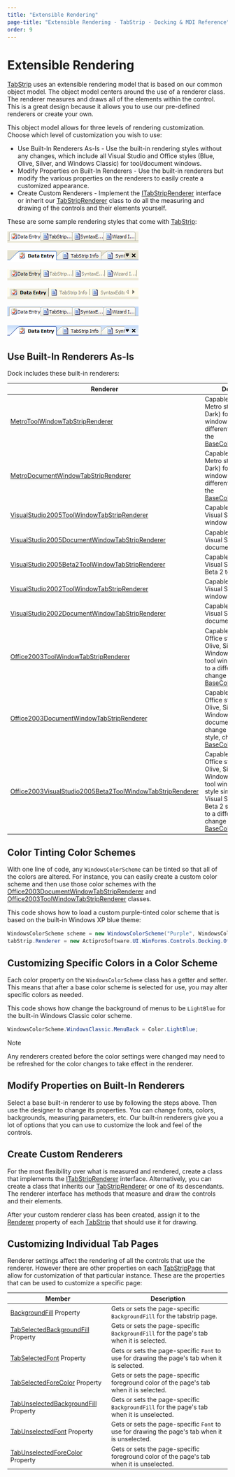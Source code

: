 ```yaml
---
title: "Extensible Rendering"
page-title: "Extensible Rendering - TabStrip - Docking & MDI Reference"
order: 9
---
```

# Extensible Rendering

[TabStrip](xref:@ActiproUIRoot.Controls.Docking.TabStrip) uses an extensible rendering model that is based on our common object model.  The object model centers around the use of a renderer class.  The renderer measures and draws all of the elements within the control.  This is a great design because it allows you to use our pre-defined renderers or create your own.

This object model allows for three levels of rendering customization.  Choose which level of customization you wish to use:

- Use Built-In Renderers As-Is - Use the built-in rendering styles without any changes, which include all Visual Studio and Office styles (Blue, Olive, Silver, and Windows Classic) for tool/document windows.
- Modify Properties on Built-In Renderers - Use the built-in renderers but modify the various properties on the renderers to easily create a customized appearance.
- Create Custom Renderers - Implement the [ITabStripRenderer](xref:@ActiproUIRoot.Controls.Docking.ITabStripRenderer) interface or inherit our [TabStripRenderer](xref:@ActiproUIRoot.Controls.Docking.TabStripRenderer) class to do all the measuring and drawing of the controls and their elements yourself.

These are some sample rendering styles that come with [TabStrip](xref:@ActiproUIRoot.Controls.Docking.TabStrip):

![Screenshot](../images/tabstrip-visual-studio-2005-tool-window.gif)

![Screenshot](../images/tabstrip-visual-studio-2005-document-window.gif)

![Screenshot](../images/tabstrip-visual-studio-2002-tool-window.gif)

![Screenshot](../images/tabstrip-visual-studio-2002-document-window.gif)

![Screenshot](../images/tabstrip-office-2003-tool-window.gif)

![Screenshot](../images/tabstrip-office-2003-document-window.gif)

## Use Built-In Renderers As-Is

Dock includes these built-in renderers:

| Renderer | Description |
|-----|-----|
| [MetroToolWindowTabStripRenderer](xref:@ActiproUIRoot.Controls.Docking.MetroToolWindowTabStripRenderer) | Capable of drawing a Metro styles (Light and Dark) for a tool window.  To change to a different style, change the [BaseColorSchemeType](xref:@ActiproUIRoot.Controls.Docking.MetroToolWindowTabStripRenderer.BaseColorSchemeType). |
| [MetroDocumentWindowTabStripRenderer](xref:@ActiproUIRoot.Controls.Docking.MetroDocumentWindowTabStripRenderer) | Capable of drawing a Metro styles (Light and Dark) for document window.  To change to a different style, change the [BaseColorSchemeType](xref:@ActiproUIRoot.Controls.Docking.MetroDocumentWindowTabStripRenderer.BaseColorSchemeType). |
| [VisualStudio2005ToolWindowTabStripRenderer](xref:@ActiproUIRoot.Controls.Docking.VisualStudio2005ToolWindowTabStripRenderer) | Capable of drawing a Visual Studio 2005 tool window. |
| [VisualStudio2005DocumentWindowTabStripRenderer](xref:@ActiproUIRoot.Controls.Docking.VisualStudio2005DocumentWindowTabStripRenderer) | Capable of drawing a Visual Studio 2005 document window. |
| [VisualStudio2005Beta2ToolWindowTabStripRenderer](xref:@ActiproUIRoot.Controls.Docking.VisualStudio2005Beta2ToolWindowTabStripRenderer) | Capable of drawing a Visual Studio 2005 Beta 2 tool window. |
| [VisualStudio2002ToolWindowTabStripRenderer](xref:@ActiproUIRoot.Controls.Docking.VisualStudio2002ToolWindowTabStripRenderer) | Capable of drawing a Visual Studio 2002 tool window. |
| [VisualStudio2002DocumentWindowTabStripRenderer](xref:@ActiproUIRoot.Controls.Docking.VisualStudio2002DocumentWindowTabStripRenderer) | Capable of drawing a Visual Studio 2002 document window. |
| [Office2003ToolWindowTabStripRenderer](xref:@ActiproUIRoot.Controls.Docking.Office2003ToolWindowTabStripRenderer) | Capable of drawing all Office styles (Blue, Olive, Silver, and Windows Classic) for a tool window.  To change to a different style, change the [BaseColorSchemeType](xref:@ActiproUIRoot.Controls.Docking.Office2003ToolWindowTabStripRenderer.BaseColorSchemeType). |
| [Office2003DocumentWindowTabStripRenderer](xref:@ActiproUIRoot.Controls.Docking.Office2003DocumentWindowTabStripRenderer) | Capable of drawing all Office styles (Blue, Olive, Silver, and Windows Classic) for a document window.  To change to a different style, change the [BaseColorSchemeType](xref:@ActiproUIRoot.Controls.Docking.Office2003DocumentWindowTabStripRenderer.BaseColorSchemeType). |
| [Office2003VisualStudio2005Beta2ToolWindowTabStripRenderer](xref:@ActiproUIRoot.Controls.Docking.Office2003VisualStudio2005Beta2ToolWindowTabStripRenderer) | Capable of drawing all Office styles (Blue, Olive, Silver, and Windows Classic) for a tool window, using a style similar to the Visual Studio 2005 Beta 2 style.  To change to a different style, change the [BaseColorSchemeType](xref:@ActiproUIRoot.Controls.Docking.Office2003ToolWindowTabStripRenderer.BaseColorSchemeType). |

## Color Tinting Color Schemes

With one line of code, any `WindowsColorScheme` can be tinted so that all of the colors are altered.  For instance, you can easily create a custom color scheme and then use those color schemes with the [Office2003DocumentWindowTabStripRenderer](xref:@ActiproUIRoot.Controls.Docking.Office2003DocumentWindowTabStripRenderer) and [Office2003ToolWindowTabStripRenderer](xref:@ActiproUIRoot.Controls.Docking.Office2003ToolWindowTabStripRenderer) classes.

This code shows how to load a custom purple-tinted color scheme that is based on the built-in Windows XP blue theme:

```csharp
WindowsColorScheme scheme = new WindowsColorScheme("Purple", WindowsColorSchemeType.WindowsXPBlue, Color.Purple);
tabStrip.Renderer = new ActiproSoftware.UI.WinForms.Controls.Docking.Office2003DocumentWindowTabStripRenderer(scheme);
```

## Customizing Specific Colors in a Color Scheme

Each color property on the `WindowsColorScheme` class has a getter and setter.  This means that after a base color scheme is selected for use, you may alter specific colors as needed.

This code shows how change the background of menus to be `LightBlue` for the built-in Windows Classic color scheme.

```csharp
WindowsColorScheme.WindowsClassic.MenuBack = Color.LightBlue;
```

> [!NOTE]
> Any renderers created before the color settings were changed may need to be refreshed for the color changes to take effect in the renderer.

## Modify Properties on Built-In Renderers

Select a base built-in renderer to use by following the steps above.  Then use the designer to change its properties.  You can change fonts, colors, backgrounds, measuring parameters, etc.  Our built-in renderers give you a lot of options that you can use to customize the look and feel of the controls.

## Create Custom Renderers

For the most flexibility over what is measured and rendered, create a class that implements the [ITabStripRenderer](xref:@ActiproUIRoot.Controls.Docking.ITabStripRenderer) interface.  Alternatively, you can create a class that inherits our [TabStripRenderer](xref:@ActiproUIRoot.Controls.Docking.TabStripRenderer) or one of its descendants.  The renderer interface has methods that measure and draw the controls and their elements.

After your custom renderer class has been created, assign it to the [Renderer](xref:@ActiproUIRoot.Controls.Docking.TabStrip.Renderer) property of each [TabStrip](xref:@ActiproUIRoot.Controls.Docking.TabStrip) that should use it for drawing.

## Customizing Individual Tab Pages

Renderer settings affect the rendering of all the controls that use the renderer.  However there are other properties on each [TabStripPage](xref:@ActiproUIRoot.Controls.Docking.TabStripPage) that allow for customization of that particular instance.  These are the properties that can be used to customize a specific page:

| Member | Description |
|-----|-----|
| [BackgroundFill](xref:@ActiproUIRoot.Controls.Docking.TabStripPage.BackgroundFill) Property | Gets or sets the page-specific `BackgroundFill` for the tabstrip page. |
| [TabSelectedBackgroundFill](xref:@ActiproUIRoot.Controls.Docking.TabStripPage.TabSelectedBackgroundFill) Property | Gets or sets the page-specific `BackgroundFill` for the page's tab when it is selected. |
| [TabSelectedFont](xref:@ActiproUIRoot.Controls.Docking.TabStripPage.TabSelectedFont) Property | Gets or sets the page-specific `Font` to use for drawing the page's tab when it is selected. |
| [TabSelectedForeColor](xref:@ActiproUIRoot.Controls.Docking.TabStripPage.TabSelectedForeColor) Property | Gets or sets the page-specific foreground color of the page's tab when it is selected. |
| [TabUnselectedBackgroundFill](xref:@ActiproUIRoot.Controls.Docking.TabStripPage.TabUnselectedBackgroundFill) Property | Gets or sets the page-specific `BackgroundFill` for the page's tab when it is unselected. |
| [TabUnselectedFont](xref:@ActiproUIRoot.Controls.Docking.TabStripPage.TabUnselectedFont) Property | Gets or sets the page-specific `Font` to use for drawing the page's tab when it is unselected. |
| [TabUnselectedForeColor](xref:@ActiproUIRoot.Controls.Docking.TabStripPage.TabUnselectedForeColor) Property | Gets or sets the page-specific foreground color of the page's tab when it is unselected. |
